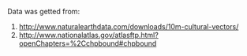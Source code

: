 Data was getted from:
1) http://www.naturalearthdata.com/downloads/10m-cultural-vectors/
2) http://www.nationalatlas.gov/atlasftp.html?openChapters=%2Cchpbound#chpbound
